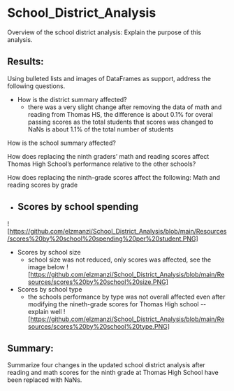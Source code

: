 # School_District_Analysis
Overview of the school district analysis:
 Explain the purpose of this analysis.

## Results: 

Using bulleted lists and images of DataFrames as support, address the following questions.

- How is the district summary affected?
    - there was a very slight change after removing the data of math and reading from Thomas HS, the difference is about 0.1% for overal passing scores 
    as the total students that scores was changed to NaNs is about 1.1% of the total number of students

How is the school summary affected?

How does replacing the ninth graders’ math and reading scores affect Thomas High School’s performance relative to the other schools?

How does replacing the ninth-grade scores affect the following:
Math and reading scores by grade
- Scores by school spending
    - 
![https://github.com/elzmanzi/School_District_Analysis/blob/main/Resources/scores%20by%20school%20spending%20per%20student.PNG]
- Scores by school size
    - school size was not reduced, only scores was affected, see the image below
![https://github.com/elzmanzi/School_District_Analysis/blob/main/Resources/scores%20by%20school%20size.PNG]
- Scores by school type
    - the schools performance by type was not overall affected even after modifying the nineth-grade scores for Thomas High school
        -- explain well
![https://github.com/elzmanzi/School_District_Analysis/blob/main/Resources/scores%20by%20school%20type.PNG]

## Summary:
 Summarize four changes in the updated school district analysis after reading and math scores for the ninth grade at Thomas High School have been replaced with NaNs.